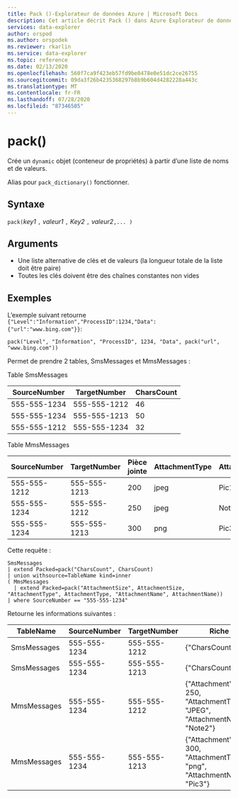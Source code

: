 ```yaml
---
title: Pack ()-Explorateur de données Azure | Microsoft Docs
description: Cet article décrit Pack () dans Azure Explorateur de données.
services: data-explorer
author: orspod
ms.author: orspodek
ms.reviewer: rkarlin
ms.service: data-explorer
ms.topic: reference
ms.date: 02/13/2020
ms.openlocfilehash: 560f7ca9f423eb57fd9be0478e0e51dc2ce26755
ms.sourcegitcommit: 09da3f26b4235368297b8b9b604d4282228a443c
ms.translationtype: MT
ms.contentlocale: fr-FR
ms.lasthandoff: 07/28/2020
ms.locfileid: "87346505"
---
```

# <a name="pack"></a>pack()

Crée un `dynamic` objet (conteneur de propriétés) à partir d’une liste de noms et de valeurs.

Alias pour `pack_dictionary()` fonctionner.

## <a name="syntax"></a>Syntaxe

`pack(`*key1* `,` *valeur1* `,` *Key2* `,` *valeur2*`,... )`

## <a name="arguments"></a>Arguments

* Une liste alternative de clés et de valeurs (la longueur totale de la liste doit être paire)
* Toutes les clés doivent être des chaînes constantes non vides

## <a name="examples"></a>Exemples

L’exemple suivant retourne `{"Level":"Information","ProcessID":1234,"Data":{"url":"www.bing.com"}}`:

```kusto
pack("Level", "Information", "ProcessID", 1234, "Data", pack("url", "www.bing.com"))
```

Permet de prendre 2 tables, SmsMessages et MmsMessages :

Table SmsMessages 

|SourceNumber |TargetNumber| CharsCount
|---|---|---
|555-555-1234 |555-555-1212 | 46 
|555-555-1234 |555-555-1213 | 50 
|555-555-1212 |555-555-1234 | 32 

Table MmsMessages 

|SourceNumber |TargetNumber| Pièce jointe | AttachmentType | AttachmentName
|---|---|---|---|---
|555-555-1212 |555-555-1213 | 200 | jpeg | Pic1
|555-555-1234 |555-555-1212 | 250 | jpeg | Note2
|555-555-1234 |555-555-1213 | 300 | png | Pic3

Cette requête :
```kusto
SmsMessages 
| extend Packed=pack("CharsCount", CharsCount) 
| union withsource=TableName kind=inner 
( MmsMessages 
  | extend Packed=pack("AttachmentSize", AttachmentSize, "AttachmentType", AttachmentType, "AttachmentName", AttachmentName))
| where SourceNumber == "555-555-1234"
``` 

Retourne les informations suivantes :

|TableName |SourceNumber |TargetNumber | Riche
|---|---|---|---
|SmsMessages|555-555-1234 |555-555-1212 | {"CharsCount" : 46}
|SmsMessages|555-555-1234 |555-555-1213 | {"CharsCount" : 50}
|MmsMessages|555-555-1234 |555-555-1212 | {"Attachment" : 250, "AttachmentType" : "JPEG", "AttachmentName" : "Note2"}
|MmsMessages|555-555-1234 |555-555-1213 | {"Attachment" : 300, "AttachmentType" : "png", "AttachmentName" : "Pic3"}
